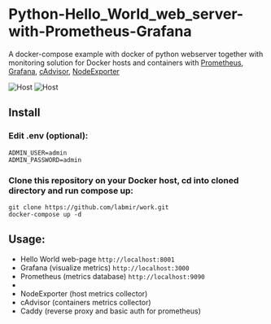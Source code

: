 Python-Hello_World_web_server-with-Prometheus-Grafana
========

A docker-compose example with docker of python webserver together with monitoring solution for Docker hosts and containers with [Prometheus](https://prometheus.io/), [Grafana](http://grafana.org/), [cAdvisor](https://github.com/google/cadvisor),
[NodeExporter](https://github.com/prometheus/node_exporter)



![Host](https://raw.githubusercontent.com/work/fincana/master/pics/scrn0.png)
![Host](https://raw.githubusercontent.com/work/fincana/master/pics/scrn1.png)

## Install

### Edit .env (optional):
```
ADMIN_USER=admin  
ADMIN_PASSWORD=admin
```

### Clone this repository on your Docker host, cd into cloned directory and run compose up:

```
git clone https://github.com/labmir/work.git 
docker-compose up -d
```


## Usage:

* Hello World web-page `http://localhost:8001`
* Grafana (visualize metrics) `http://localhost:3000`
* Prometheus (metrics database) `http://localhost:9090`
* 
* NodeExporter (host metrics collector)
* cAdvisor (containers metrics collector)
* Caddy (reverse proxy and basic auth for prometheus)


